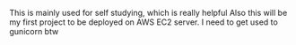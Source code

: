 This is mainly used for self studying, which is really helpful
Also this will be my first project to be deployed on AWS EC2 server. I need to get used to gunicorn btw
